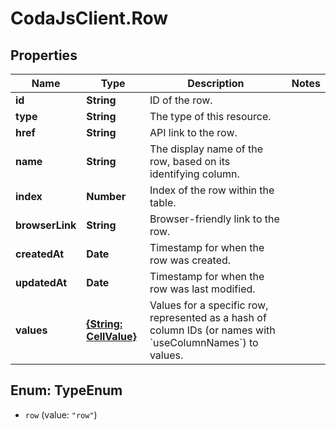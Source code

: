 # CodaJsClient.Row

## Properties
Name | Type | Description | Notes
------------ | ------------- | ------------- | -------------
**id** | **String** | ID of the row. | 
**type** | **String** | The type of this resource. | 
**href** | **String** | API link to the row. | 
**name** | **String** | The display name of the row, based on its identifying column. | 
**index** | **Number** | Index of the row within the table. | 
**browserLink** | **String** | Browser-friendly link to the row. | 
**createdAt** | **Date** | Timestamp for when the row was created. | 
**updatedAt** | **Date** | Timestamp for when the row was last modified. | 
**values** | [**{String: CellValue}**](CellValue.md) | Values for a specific row, represented as a hash of column IDs (or names with &#x60;useColumnNames&#x60;) to values.  | 

<a name="TypeEnum"></a>
## Enum: TypeEnum

* `row` (value: `"row"`)

